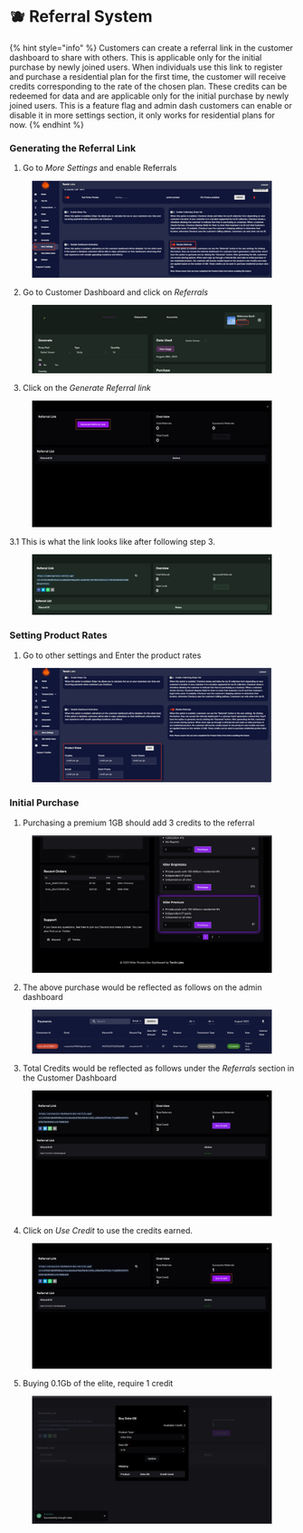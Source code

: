# 🫐 Referral System

{% hint style="info" %}
Customers can create a referral link in the customer dashboard to share with others. This is applicable only for the initial purchase by newly joined users. When individuals use this link to register and purchase a residential plan for the first time, the customer will receive credits corresponding to the rate of the chosen plan. These credits can be redeemed for data and are applicable only for the initial purchase by newly joined users. This is a feature flag and admin dash customers can enable or disable it in more settings section, it only works for residential plans for now.
{% endhint %}

### Generating the Referral Link

1. Go to _More Settings_ and enable Referrals

<figure><img src="../.gitbook/assets/3 (16).png" alt=""><figcaption></figcaption></figure>

2. Go to Customer Dashboard and click on _Referrals_

<figure><img src="../.gitbook/assets/2 (17).png" alt=""><figcaption></figcaption></figure>

3. Click on the _Generate Referral link_

<figure><img src="../.gitbook/assets/4 (10).png" alt=""><figcaption></figcaption></figure>

3.1 This is what the link looks like after following step 3.

<figure><img src="../.gitbook/assets/5 (10).png" alt=""><figcaption></figcaption></figure>

### Setting Product Rates

1. Go to other settings and Enter the product rates

<figure><img src="../.gitbook/assets/6 (10).png" alt=""><figcaption></figcaption></figure>

### Initial Purchase

1. Purchasing a premium 1GB should add 3 credits to the referral

<figure><img src="../.gitbook/assets/Screenshot 2023-08-21 at 16.10.23.png" alt=""><figcaption></figcaption></figure>

2. The above purchase would be reflected as follows on the admin dashboard

<figure><img src="../.gitbook/assets/Screenshot 2023-08-21 at 16.11.49.png" alt=""><figcaption></figcaption></figure>

3. Total Credits would be reflected as follows under the _Referrals_ section in the Customer Dashboard

<figure><img src="../.gitbook/assets/Screenshot 2023-08-21 at 16.13.12.png" alt=""><figcaption></figcaption></figure>

4. Click on _Use Credit_ to use the credits earned.

<figure><img src="../.gitbook/assets/7 (5).png" alt=""><figcaption></figcaption></figure>

5. Buying 0.1Gb of the elite, require 1 credit

<figure><img src="../.gitbook/assets/Screenshot 2023-08-21 at 16.18.50.png" alt=""><figcaption></figcaption></figure>

